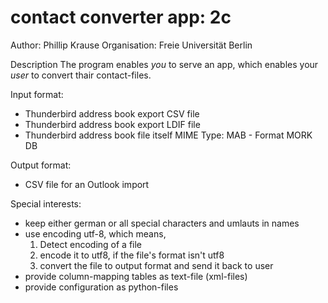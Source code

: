 contact converter app: 2c
=======

Author:         Phillip Krause
Organisation:   Freie Universität Berlin

Description
The program enables *you* to serve an app, which enables your *user* to convert thair contact-files.

Input format: 
- Thunderbird address book export CSV file
- Thunderbird address book export LDIF file
- Thunderbird address book file itself MIME Type: MAB - Format MORK DB

Output format:
- CSV file for an Outlook import

Special interests:
- keep either german or all special characters and umlauts in names 
- use encoding utf-8, which means, 
  1. Detect encoding of a file
  2. encode it to utf8, if the file's format isn't utf8
  3. convert the file to output format and send it back to user
- provide column-mapping tables as text-file (xml-files)
- provide configuration as python-files



